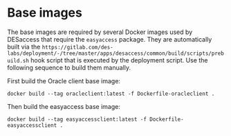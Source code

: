 Base images
============================

The base images are required by several Docker images used by DESaccess that require the `easyaccess` package. They are automatically built via the `https://gitlab.com/des-labs/deployment/-/tree/master/apps/desaccess/common/build/scripts/prebuild.sh` hook script that is executed by the deployment script. Use the following sequence to build them manually.

First build the Oracle client base image:
```
docker build --tag oracleclient:latest -f Dockerfile-oracleclient .
```

Then build the easyaccess base image:
```
docker build --tag easyaccessclient:latest -f Dockerfile-easyaccessclient .
```

